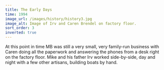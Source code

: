 ```yaml
---
title: The Early Days
time: 1994
image_url: /images/history/history3.jpg
image_alt: Image of Irv and Caren Brendel on factory floor.
sort_order: 3
inverted: true
---
```


At this point in time MB was still a very small, very family-run business with
Caren doing all the paperwork and answering the phones from a desk right on the
factory floor. Mike and his father Irv worked side-by-side, day and night with
a few other artisans, building boats by hand.
